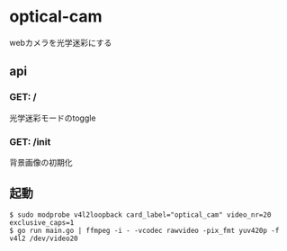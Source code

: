 # optical-cam
webカメラを光学迷彩にする

## api

### GET: /
光学迷彩モードのtoggle

### GET: /init
背景画像の初期化

## 起動

```
$ sudo modprobe v4l2loopback card_label="optical_cam" video_nr=20 exclusive_caps=1
$ go run main.go | ffmpeg -i - -vcodec rawvideo -pix_fmt yuv420p -f v4l2 /dev/video20
```